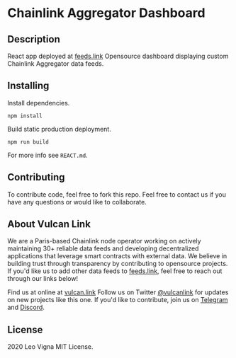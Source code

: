 # Chainlink Aggregator Dashboard
## Description
React app deployed at [feeds.link](https://feeds.link)
Opensource dashboard displaying custom Chainlink Aggregator data feeds.

## Installing
Install dependencies.
```
npm install
```
Build static production deployment.
```
npm run build
```
For more info see `REACT.md`.

## Contributing
To contribute code, feel free to fork this repo. Feel free to contact us if you have any questions or would like to collaborate.

## About Vulcan Link
We are a Paris-based Chainlink node operator working on actively maintaining 30+ reliable data feeds and developing decentralized applications that leverage smart contracts with external data. We believe in building trust through transparency by contributing to opensource projects. If you'd like us to add other data feeds to [feeds.link](https://feeds.link), feel free to reach out through our links below! 

Find us at online at [vulcan.link](https://vulcan.link)
Follow us on Twitter [@vulcanlink](https://twitter.com/vulcanlink) for updates on new projects like this one.
If you'd like to contribute, join us on [Telegram](https://t.me/vulcanlink) and [Discord](https://discord.gg/uGwqJJH).


## License
2020 Leo Vigna
MIT License.